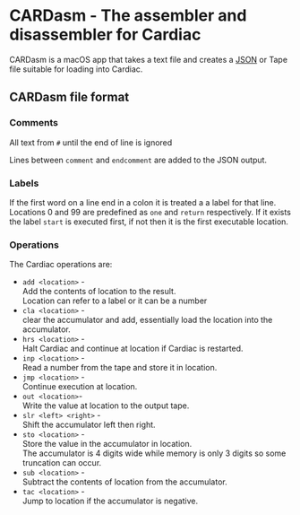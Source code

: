# CARDasm - The assembler and disassembler for Cardiac

CARDasm is a macOS app that takes a text file and creates a 
[JSON](CardiacJSON.md "JSON format for Cardiac Programmes")
or Tape file suitable for loading into Cardiac.

## CARDasm file format

### Comments
All text from `#` until the end of line is ignored

Lines between `comment` and `endcomment` are added to the JSON output.

### Labels
If the first word on a line end in a colon it is treated a a label for that line. 
Locations 0 and 99 are predefined as `one` and `return` respectively.
If it exists the label `start` is executed first, if not then it is the first executable location.

### Operations
The Cardiac operations are:

* `add <location>` -  
Add the contents of location to the result.  
Location can refer to a label or it can be a number
* `cla <location>` -  
clear the accumulator and add, essentially load the location into the accumulator.
* `hrs <location>` -  
Halt Cardiac and continue at location if Cardiac is restarted.
* `inp <location>` -  
Read a number from the tape and store it in location.
* `jmp <location>` -  
Continue execution at location.
* `out <location>`-  
Write the value at location to the output tape.
* `slr <left> <right>` -  
Shift the accumulator left then right.
* `sto <location>` -  
Store the value in the accumulator in location.  
The accumulator is 4 digits wide while memory is only 3 digits so some truncation can occur.
* `sub <location>` -  
Subtract the contents of location from the accumulator.
* `tac <location>` -  
Jump to location if the accumulator is negative.
